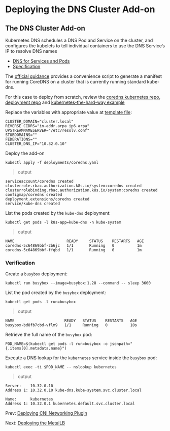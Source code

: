 # Deploying the DNS Cluster Add-on

## The DNS Cluster Add-on

Kubernetes DNS schedules a DNS Pod and Service on the cluster, and configures the kubelets to tell individual containers to use the DNS Service’s IP to resolve DNS names

- [DNS for Services and Pods](https://kubernetes.io/docs/concepts/services-networking/dns-pod-service/)
- [Specification](https://github.com/kubernetes/dns/blob/master/docs/specification.md)

The [official guidance](https://github.com/coredns/deployment/tree/master/kubernetes) provides a convenience script to generate a manifest for running CoreDNS on a cluster that is currently running standard kube-dns.

For this case to deploy from scratch, review the [coredns kubernetes repo](https://github.com/coredns/coredns/tree/master/plugin/kubernetes), [deployment repo](https://github.com/coredns/deployment/tree/master/kubernetes) and [kubernetes-the-hard-way example](https://github.com/kelseyhightower/kubernetes-the-hard-way/blob/1.12.0/docs/12-dns-addon.md)

Replace the variables with appropriate value at [template file](https://github.com/coredns/deployment/blob/master/kubernetes/coredns.yaml.sed):

```
CLUSTER_DOMAIN="cluster.local"
REVERSE_CIDRS="in-addr.arpa ip6.arpa"
UPSTREAMNAMESERVER="/etc/resolv.conf"
STUBDOMAINS=""
FEDERATIONS=""
CLUSTER_DNS_IP="10.32.0.10"
```

Deploy the add-on

```
kubectl apply -f deployments/coredns.yaml
```

> output

```
serviceaccount/coredns created
clusterrole.rbac.authorization.k8s.io/system:coredns created
clusterrolebinding.rbac.authorization.k8s.io/system:coredns created
configmap/coredns created
deployment.extensions/coredns created
service/kube-dns created
```

List the pods created by the `kube-dns` deployment:

```
kubectl get pods -l k8s-app=kube-dns -n kube-system
```

> output

```
NAME                       READY     STATUS    RESTARTS   AGE
coredns-5c64869bbf-2b6jc   1/1       Running   0          1m
coredns-5c64869bbf-ffqbd   1/1       Running   0          1m
```

### Verification

Create a `busybox` deployment:

```
kubectl run busybox --image=busybox:1.28 --command -- sleep 3600
```

List the pod created by the `busybox` deployment:

```
kubectl get pods -l run=busybox
```

> output

```
NAME                      READY   STATUS    RESTARTS   AGE
busybox-bd8fb7cbd-vflm9   1/1     Running   0          10s
```

Retrieve the full name of the `busybox` pod:

```
POD_NAME=$(kubectl get pods -l run=busybox -o jsonpath="{.items[0].metadata.name}")
```

Execute a DNS lookup for the `kubernetes` service inside the `busybox` pod:

```
kubectl exec -ti $POD_NAME -- nslookup kubernetes
```

> output

```
Server:    10.32.0.10
Address 1: 10.32.0.10 kube-dns.kube-system.svc.cluster.local

Name:      kubernetes
Address 1: 10.32.0.1 kubernetes.default.svc.cluster.local
```

Prev: [Deploying CNI Networking Plugin](06-deploying-cni-network-plugin.md)

Next: [Deploying the MetalLB](08-deploying-the-metallb.md)
